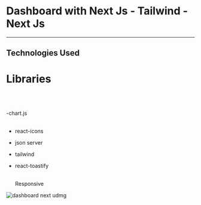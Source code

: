 <h1>Dashboard with Next Js - Tailwind - Next Js </h1>

<hr>

<h2>Technologies Used</h2>

<p>

# Libraries

</br></br>

-chart.js  
  </br>
- react-icons
  </br>
- json server
  </br>
- tailwind
  </br>
- react-toastify
  </br>
  
  </br> Responsive </p>

![dashboard next udmg](https://github.com/user-attachments/assets/77902ca1-7575-4ecb-a9ea-cb8bb4d88aec)
